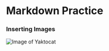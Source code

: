 # Markdown Practice
### Inserting Images
![Image of Yaktocat](https://octodex.github.com/images/yaktocat.png)
